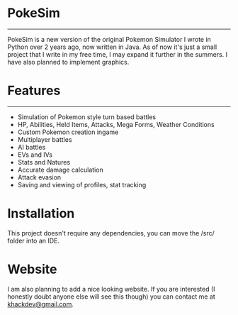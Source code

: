 
# PokeSim
---
PokeSim is a new version of the original Pokemon Simulator I wrote in Python over 2 years ago, now written in Java. As of now it's just a small project that I write in my free time, I may expand it further in the summers. I have also planned to implement graphics.

# Features
---

- Simulation of Pokemon style turn based battles
- HP, Abilities, Held Items, Attacks, Mega Forms, Weather Conditions
- Custom Pokemon creation ingame
- Multiplayer battles
- AI battles
- EVs and IVs
- Stats and Natures
- Accurate damage calculation
- Attack evasion
- Saving and viewing of profiles, stat tracking

# Installation

This project doesn't require any dependencies, you can move the /src/ folder into an IDE.

# Website

I am also planning to add a nice looking website. If you are interested (I honestly doubt anyone else will see this though) you can contact me at khackdev@gmail.com.
